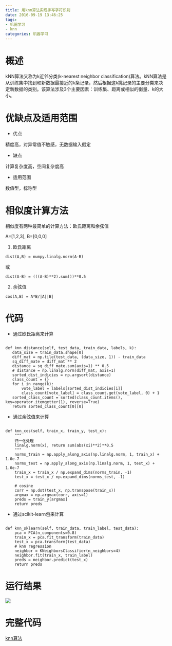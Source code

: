 ```yaml
---
title: 用knn算法实现手写字符识别
date: 2016-09-19 13:46:25
tags: 
- 机器学习
- knn
categories: 机器学习
---
```


# 概述

kNN算法又称为k近邻分类(k-nearest neighbor classification)算法。kNN算法是从训练集中找到和新数据最接近的k条记录，然后根据这k挑记录的主要分类来决定新数据的类别。该算法涉及3个主要因素：训练集、距离或相似的衡量、k的大小。

# 优缺点及适用范围

- 优点

精度高，对异常值不敏感，无数据输入假定

- 缺点

计算复杂度高，空间复杂度高

- 适用范围

数值型，标称型



# 相似度计算方法

相似度有两种最简单的计算方法：欧氏距离和余弦值

A=[1,2,3], B=[0,0,0]

1. 欧氏距离

`dist(A,B) = numpy.linalg.norm(A-B)`

或

`dist(A-B) = (((A-B)**2).sum())**0.5`

2. 余弦值

`cos(A,B) = A*B/|A||B|`

# 代码

- 通过欧氏距离来计算

```

def knn_distance(self, test_data, train_data, labels, k):
   data_size = train_data.shape[0]
   diff_mat = np.tile(test_data, (data_size, 1)) - train_data
   sq_diff_mate = diff_mat ** 2
   distance = sq_diff_mate.sum(axis=1) ** 0.5
   # distance = np.linalg.norm(diff_mat, axis=1)
   sorted_dist_indicies = np.argsort(distance)
   class_count = {}
   for i in range(k):
       vote_label = labels[sorted_dist_indicies[i]]
       class_count[vote_label] = class_count.get(vote_label, 0) + 1
   sorted_class_count = sorted(class_count.items(), key=operator.itemgetter(1), reverse=True)
   return sorted_class_count[0][0]

```

- 通过余弦值来计算

```

def knn_cos(self, train_x, train_y, test_x):
    """
    归一化处理
    linalg.norm(x), return sum(abs(xi)**2)**0.5
    """
    norms_train = np.apply_along_axis(np.linalg.norm, 1, train_x) + 1.0e-7
    norms_test = np.apply_along_axis(np.linalg.norm, 1, test_x) + 1.0e-7
    train_x = train_x / np.expand_dims(norms_train, -1)
    test_x = test_x / np.expand_dims(norms_test, -1)

    # cosine
    corr = np.dot(test_x, np.transpose(train_x))
    argmax = np.argmax(corr, axis=1)
    preds = train_y[argmax]
    return preds
```

- 通过scikit-learn包来计算

```

def knn_sklearn(self, train_data, train_label, test_data):
    pca = PCA(n_components=0.8)
    train_x = pca.fit_transform(train_data)
    test_x = pca.transform(test_data)
    # knn regression
    neighbor = KNeighborsClassifier(n_neighbors=4)
    neighbor.fit(train_x, train_label)
    preds = neighbor.predict(test_x)
    return preds
```

# 运行结果
![](http://oceas72q5.bkt.clouddn.com/knn%E6%89%A7%E8%A1%8C%E7%BB%93%E6%9E%9C.png)


# 完整代码

[knn算法](https://github.com/jllan/ml-knn)
